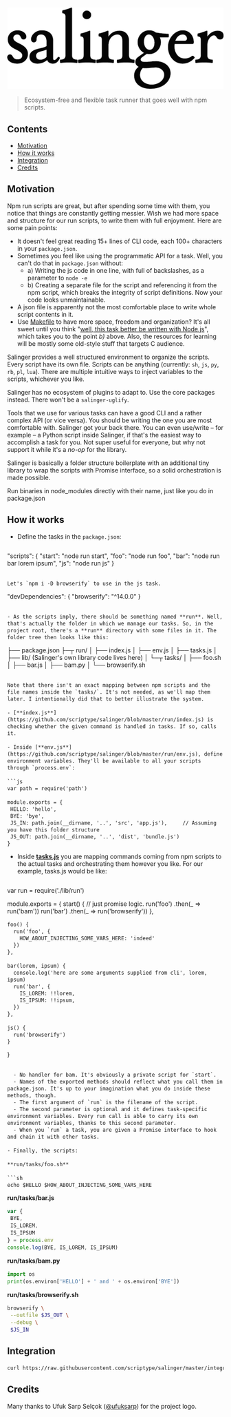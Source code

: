 ![Salinger](https://github.com/scriptype/salinger/blob/master/salinger.png?raw=true)

> Ecosystem-free and flexible task runner that goes well with npm scripts.

## Contents

- [Motivation](#motivation)
- [How it works](#how-it-works)
- [Integration](#integration)
- [Credits](#credits)

## Motivation

Npm run scripts are great, but after spending some time with them, you notice that things are constantly getting messier. Wish we had more space and structure for our run scripts, to write them with full enjoyment. Here are some pain points:
 - It doesn't feel great reading 15+ lines of CLI code, each 100+ characters in your `package.json`.
 - Sometimes you feel like using the programmatic API for a task. Well, you can't do that in `package.json` without:
   - a) Writing the js code in one line, with full of backslashes, as a parameter to `node -e`
   - b) Creating a separate file for the script and referencing it from the npm script, which breaks the integrity of script definitions. Now your code looks unmaintainable.
 - A json file is apparently not the most comfortable place to write whole script contents in it.
 - Use [Makefile](https://github.com/scriptype/Makefile-for-the-Front-End) to have more space, freedom and organization? It's all sweet until you think "[well, this task better be written with Node.js](https://github.com/scriptype/Makefile-for-the-Front-End/blob/master/Makefile#L112)", which takes you to the point _b)_ above. Also, the resources for learning will be mostly some old-style stuff that targets C audience.

Salinger provides a well structured environment to organize the scripts. Every script have its own file. Scripts can be anything (currently: `sh`, `js`, `py`, `rb`, `pl`, `lua`). There are multiple intuitive ways to inject variables to the scripts, whichever you like.

Salinger has no ecosystem of plugins to adapt to. Use the core packages instead. There won't be a `salinger-uglify`.

Tools that we use for various tasks can have a good CLI and a rather complex API (or vice versa). You should be writing the one you are most comfortable with. Salinger got your back there. You can even use/write – for example – a Python script inside Salinger, if that's the easiest way to accomplish a task for you. Not super useful for everyone, but why not support it while it's a _no-op_ for the library.

Salinger is basically a folder structure boilerplate with an additional tiny library to wrap the scripts with Promise interface, so a solid orchestration is made possible.

Run binaries in node_modules directly with their name, just like you do in package.json


## How it works

 - Define the tasks in the `package.json`:
 
   ```json
  "scripts": {
    "start": "node run start",
    "foo": "node run foo",
    "bar": "node run bar lorem ipsum",
    "js": "node run js"
  }
   ```
   
   Let's `npm i -D browserify` to use in the js task.
   
   ```
  "devDependencies": {
    "browserify": "^14.0.0"
  }
   ```
   
 - As the scripts imply, there should be something named **run**. Well, that's actually the folder in which we manage our tasks. So, in the project root, there's a **run** directory with some files in it. The folder tree then looks like this:
 
   ```
├── package.json
├─┬ run/
│ ├── index.js
│ ├── env.js
│ ├── tasks.js
│ ├── lib/ (Salinger's own library code lives here)
│ └─┬ tasks/
│   ├── foo.sh
│   ├── bar.js
│   ├── bam.py
│   └── browserify.sh
   ```
   
   Note that there isn't an exact mapping between npm scripts and the file names inside the `tasks/`. It's not needed, as we'll map them later. I intentionally did that to better illustrate the system.
   
 - [**index.js**](https://github.com/scriptype/salinger/blob/master/run/index.js) is checking whether the given command is handled in tasks. If so, calls it.
   
 - Inside [**env.js**](https://github.com/scriptype/salinger/blob/master/run/env.js), define environment variables. They'll be available to all your scripts through `process.env`:
 
   ```js
  var path = require('path')

  module.exports = {
    HELLO: 'hello',
    BYE: 'bye',
    JS_IN: path.join(__dirname, '..', 'src', 'app.js'),     // Assuming you have this folder structure
    JS_OUT: path.join(__dirname, '..', 'dist', 'bundle.js')
  }
   ```
 
 - Inside [**tasks.js**](https://github.com/scriptype/salinger/blob/master/run/tasks.js) you are mapping commands coming from npm scripts to the actual tasks and orchestrating them however you like. For our example, tasks.js would be like:
 
   ```js
  var run = require('./lib/run')

  module.exports = {
    start() {
      // just promise logic.
      run('foo')
        .then(_ => run('bam'))
      run('bar')
        .then(_ => run('browserify'))
    },
    
    foo() {
      run('foo', {
        HOW_ABOUT_INJECTING_SOME_VARS_HERE: 'indeed'
      })
    },
    
    bar(lorem, ipsum) {
      console.log('here are some arguments supplied from cli', lorem, ipsum)
      run('bar', {
        IS_LOREM: !!lorem,
        IS_IPSUM: !!ipsum,
      })
    },
    
    js() {
      run('browserify')
    }
  }
   ```
   
     - No handler for bam. It's obviously a private script for `start`.
     - Names of the exported methods should reflect what you call them in package.json. It's up to your imagination what you do inside these methods, though.
     - The first argument of `run` is the filename of the script.
     - The second parameter is optional and it defines task-specific environment variables. Every run call is able to carry its own environment variables, thanks to this second parameter.
     - When you `run` a task, you are given a Promise interface to hook and chain it with other tasks.
   
 - Finally, the scripts:
 
   **run/tasks/foo.sh**
   
   ```sh
  echo $HELLO $HOW_ABOUT_INJECTING_SOME_VARS_HERE
   ```
 
   **run/tasks/bar.js**
   ```js
  var {
    BYE,
    IS_LOREM,
    IS_IPSUM
  } = process.env
  console.log(BYE, IS_LOREM, IS_IPSUM)
   ```
 
   **run/tasks/bam.py**
   ```py
  import os
  print(os.environ['HELLO'] + ' and ' + os.environ['BYE'])
   ```
 
   **run/tasks/browserify.sh**
   ```sh
  browserify \
    --outfile $JS_OUT \
    --debug \
    $JS_IN
   ```

## Integration

```sh
curl https://raw.githubusercontent.com/scriptype/salinger/master/integration.sh | sh
```

## Credits

Many thanks to Ufuk Sarp Selçok ([@ufuksarp](https://twitter.com/ufuksarp)) for the project logo.
